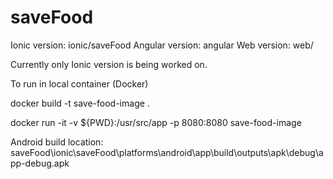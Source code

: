 # saveFood

Ionic version: ionic/saveFood
Angular version: angular
Web version: web/

Currently only Ionic version is being worked on.



To run in local container (Docker)

docker build -t save-food-image .

docker run -it -v ${PWD}:/usr/src/app -p 8080:8080 save-food-image

Android build location:
saveFood\ionic\saveFood\platforms\android\app\build\outputs\apk\debug\app-debug.apk
